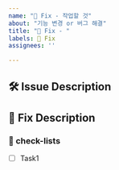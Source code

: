 ```yaml
---
name: "🔨 Fix - 작업할 것"
about: "기능 변경 or 버그 해결"
title: "🔨 Fix - "
labels: 🔨 Fix
assignees: ''

---
```


## 🛠️ Issue Description
[//]: # (해당 이슈에 대한 설명을 작성해주세요.)

## 💭 Fix Description
[//]: # (변경을 하려는 이유를 설명해주세요.)

### 📝 check-lists
[//]: # (업무 체크리스트를 작성해주세요.)
- [ ] Task1
